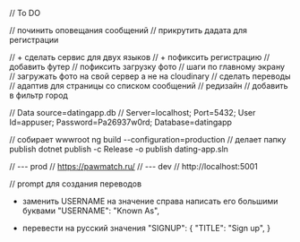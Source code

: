 
// To DO

// починить оповещания сообщений
// прикрутить дадата для регистрации

// + сделать сервис для двух языков
// + пофиксить регистрацию
// добавить футер
// пофиксить загрузку фото
// шаги по главному экрану
// загружать фото на свой сервер а не на cloudinary
// сделать переводы
// адаптив для страницы со списком сообщений
// редизайн
// добавить в фильтр город

// Data source=datingapp.db
// Server=localhost; Port=5432; User Id=appuser; Password=Pa26937w0rd; Database=datingapp


// собирает wwwroot
ng build --configuration=production
// делает папку publish
dotnet publish -c Release -o publish dating-app.sln


// --- prod
// https://pawmatch.ru/
// --- dev
// http://localhost:5001


// prompt для создания переводов
- заменить USERNAME на значение справа написать его большими буквами
"USERNAME": "Known As",

- перевести на русский значения
"SIGNUP": {
    "TITLE": "Sign up",
}
